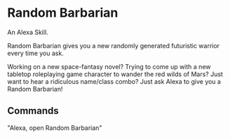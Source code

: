 # Random Barbarian
An Alexa Skill.


Random Barbarian gives you a new randomly generated futuristic warrior every time you ask.

Working on a new space-fantasy novel? Trying to come up with a new tabletop roleplaying game character to wander the red wilds of Mars? Just want to hear a ridiculous name/class combo? Just ask Alexa to give you a Random Barbarian!

## Commands
"Alexa, open Random Barbarian"
